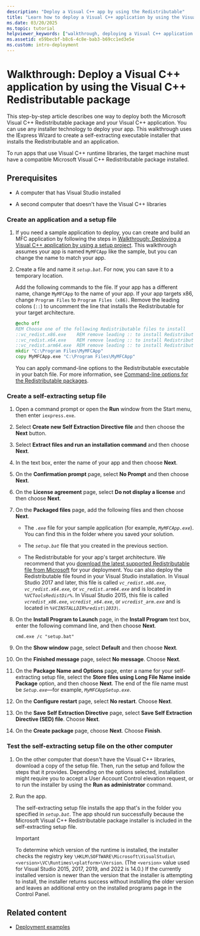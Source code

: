 ```yaml
---
description: "Deploy a Visual C++ app by using the Redistributable"
title: "Learn how to deploy a Visual C++ application by using the Visual C++ Redistributable package."
ms.date: 03/20/2025
ms.topic: tutorial
helpviewer_keywords: ["walkthrough, deploying a Visual C++ application by using the redistributable package"]
ms.assetid: e59becbf-b8c6-4c8e-bab3-b69cc1ed3e5e
ms.custom: intro-deployment
---
```

# Walkthrough: Deploy a Visual C++ application by using the Visual C++ Redistributable package

This step-by-step article describes one way to deploy both the Microsoft Visual C++ Redistributable package and your Visual C++ application. You can use any installer technology to deploy your app. This walkthrough uses the IExpress Wizard to create a self-extracting executable installer that installs the Redistributable and an application.

To run apps that use Visual C++ runtime libraries, the target machine must have a compatible Microsoft Visual C++ Redistributable package installed.

## Prerequisites

- A computer that has Visual Studio installed

- A second computer that doesn't have the Visual C++ libraries

### Create an application and a setup file

1. If you need a sample application to deploy, you can create and build an MFC application by following the steps in [Walkthrough: Deploying a Visual C++ application by using a setup project](walkthrough-deploying-a-visual-cpp-application-by-using-a-setup-project.md). This walkthrough assumes your app is named `MyMFCApp` like the sample, but you can change the name to match your app.

1. Create a file and name it *`setup.bat`*. For now, you can save it to a temporary location.

    Add the following commands to the file. If your app has a different name, change `MyMFCApp` to the name of your app. If your app targets x86, change `Program Files` to `Program Files (x86)`. Remove the leading colons (`::`) to uncomment the line that installs the Redistributable for your target architecture.

    ```cmd
    @echo off
    REM Choose one of the following Redistributable files to install
    ::vc_redist.x86.exe    REM remove leading :: to install Redistributable for x86
    ::vc_redist.x64.exe    REM remove leading :: to install Redistributable for x64
    ::vc_redist.arm64.exe  REM remove leading :: to install Redistributable for ARM64
    mkdir "C:\Program Files\MyMFCApp"
    copy MyMFCApp.exe "C:\Program Files\MyMFCApp"
    ```

    You can apply command-line options to the Redistributable executable in your batch file. For more information, see [Command-line options for the Redistributable packages](./redistributing-visual-cpp-files.md#command-line-options-for-the-redistributable-packages).

### Create a self-extracting setup file

1. Open a command prompt or open the **Run** window from the Start menu, then enter `iexpress.exe`.

1. Select **Create new Self Extraction Directive file** and then choose the **Next** button.

1. Select **Extract files and run an installation command** and then choose **Next**.

1. In the text box, enter the name of your app and then choose **Next**.

1. On the **Confirmation prompt** page, select **No Prompt** and then choose **Next**.

1. On the **License agreement** page, select **Do not display a license** and then choose **Next**.

1. On the **Packaged files** page, add the following files and then choose **Next**.

   - The *`.exe`* file for your sample application (for example, *`MyMFCApp.exe`*). You can find this in the folder where you saved your solution.

   - The *`setup.bat`* file that you created in the previous section.

   - The Redistributable for your app's target architecture. We recommend that you [download the latest supported Redistributable file from Microsoft](latest-supported-vc-redist.md) for your deployment. You can also deploy the Redistributable file found in your Visual Studio installation. In Visual Studio 2017 and later, this file is called *`vc_redist.x86.exe`*, *`vc_redist.x64.exe`*, or *`vc_redist.arm64.exe`* and is located in *`%VCToolsRedistDir%`*. In Visual Studio 2015, this file is called *`vcredist_x86.exe`*, *`vcredist_x64.exe`*, or *`vcredist_arm.exe`* and is located in *`%VCINSTALLDIR%redist\1033\`*.

1. On the **Install Program to Launch** page, in the **Install Program** text box, enter the following command line, and then choose **Next**.

   `cmd.exe /c "setup.bat"`

1. On the **Show window** page, select **Default** and then choose **Next**.

1. On the **Finished message** page, select **No message**. Choose **Next**.

1. On the **Package Name and Options** page, enter a name for your self-extracting setup file, select the **Store files using Long File Name inside Package** option, and then choose **Next**. The end of the file name must be *`Setup.exe`*—for example, *`MyMFCAppSetup.exe`*.

1. On the **Configure restart** page, select **No restart**. Choose **Next**.

1. On the **Save Self Extraction Directive** page, select **Save Self Extraction Directive (SED) file**. Choose **Next**.

1. On the **Create package** page, choose **Next**. Choose **Finish**.

### Test the self-extracting setup file on the other computer

1. On the other computer that doesn't have the Visual C++ libraries, download a copy of the setup file. Then, run the setup and follow the steps that it provides. Depending on the options selected, installation might require you to accept a User Account Control elevation request, or to run the installer by using the **Run as administrator** command.

1. Run the app.

   The self-extracting setup file installs the app that's in the folder you specified in *`setup.bat`*. The app should run successfully because the Microsoft Visual C++ Redistributable package installer is included in the self-extracting setup file.

   > [!IMPORTANT]
   > To determine which version of the runtime is installed, the installer checks the registry key `\HKLM\SOFTWARE\Microsoft\VisualStudio\<version>\VC\Runtimes\<platform>\Version`. (The `<version>` value used for Visual Studio 2015, 2017, 2019, and 2022 is 14.0.) If the currently installed version is newer than the version that the installer is attempting to install, the installer returns success without installing the older version and leaves an additional entry on the installed programs page in the Control Panel.

## Related content

- [Deployment examples](deployment-examples.md)
